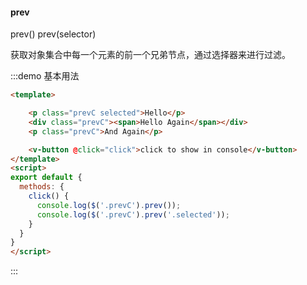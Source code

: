 #### prev

prev()
prev(selector)

获取对象集合中每一个元素的前一个兄弟节点，通过选择器来进行过滤。

:::demo 基本用法
```html
<template>

    <p class="prevC selected">Hello</p>
    <div class="prevC"><span>Hello Again</span></div>
    <p class="prevC">And Again</p>

    <v-button @click="click">click to show in console</v-button>
</template>
<script>
export default {
  methods: {
    click() {
      console.log($('.prevC').prev());
      console.log($('.prevC').prev('.selected'));
    }
  }
}
</script>
```
:::
